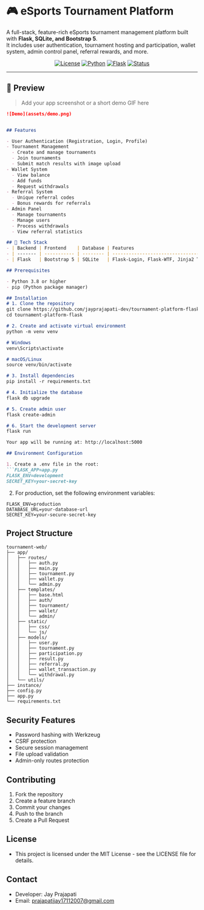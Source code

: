 # 🎮 eSports Tournament Platform

A full-stack, feature-rich eSports tournament management platform built with **Flask, SQLite, and Bootstrap 5**.  
It includes user authentication, tournament hosting and participation, wallet system, admin control panel, referral rewards, and more.

<p align="center">
  <a href="#"><img alt="License" src="https://img.shields.io/badge/license-MIT-blue.svg"></a>
  <a href="#"><img alt="Python" src="https://img.shields.io/badge/python-3.8%2B-brightgreen"></a>
  <a href="#"><img alt="Flask" src="https://img.shields.io/badge/built%20with-Flask-000000.svg?logo=flask"></a>
  <a href="#"><img alt="Status" src="https://img.shields.io/badge/status-Production-green"></a>
</p>

---

## 📸 Preview

> Add your app screenshot or a short demo GIF here

```markdown
![Demo](assets/demo.png)


## Features

- User Authentication (Registration, Login, Profile)
- Tournament Management
  - Create and manage tournaments
  - Join tournaments
  - Submit match results with image upload
- Wallet System
  - View balance
  - Add funds
  - Request withdrawals
- Referral System
  - Unique referral codes
  - Bonus rewards for referrals
- Admin Panel
  - Manage tournaments
  - Manage users
  - Process withdrawals
  - View referral statistics

## 🧰 Tech Stack
- | Backend | Frontend    | Database | Features                                 |
- | ------- | ----------- | -------- | ---------------------------------------- |
- | Flask   | Bootstrap 5 | SQLite   | Flask-Login, Flask-WTF, Jinja2 Templates |

## Prerequisites

- Python 3.8 or higher
- pip (Python package manager)

## Installation
# 1. Clone the repository
git clone https://github.com/jayprajapati-dev/tournament-platform-flask.git
cd tournament-platform-flask

# 2. Create and activate virtual environment
python -m venv venv

# Windows
venv\Scripts\activate

# macOS/Linux
source venv/bin/activate

# 3. Install dependencies
pip install -r requirements.txt

# 4. Initialize the database
flask db upgrade

# 5. Create admin user
flask create-admin

# 6. Start the development server
flask run

Your app will be running at: http://localhost:5000

## Environment Configuration

1. Create a .env file in the root:
```FLASK_APP=app.py
FLASK_ENV=development
SECRET_KEY=your-secret-key
```

2. For production, set the following environment variables:
```
FLASK_ENV=production
DATABASE_URL=your-database-url
SECRET_KEY=your-secure-secret-key
```
## Project Structure

```
tournament-web/
├── app/
│   ├── routes/
│   │   ├── auth.py
│   │   ├── main.py
│   │   ├── tournament.py
│   │   ├── wallet.py
│   │   └── admin.py
│   ├── templates/
│   │   ├── base.html
│   │   ├── auth/
│   │   ├── tournament/
│   │   ├── wallet/
│   │   └── admin/
│   ├── static/
│   │   ├── css/
│   │   └── js/
│   ├── models/
│   │   ├── user.py
│   │   ├── tournament.py
│   │   ├── participation.py
│   │   ├── result.py
│   │   ├── referral.py
│   │   ├── wallet_transaction.py
│   │   └── withdrawal.py
│   └── utils/
├── instance/
├── config.py
├── app.py
└── requirements.txt
```

## Security Features

- Password hashing with Werkzeug
- CSRF protection
- Secure session management
- File upload validation
- Admin-only routes protection

## Contributing

1. Fork the repository
2. Create a feature branch
3. Commit your changes
4. Push to the branch
5. Create a Pull Request

## License

- This project is licensed under the MIT License - see the LICENSE file for details.

## Contact

- Developer: Jay Prajapati
- Email: prajapatijay17112007@gmail.com
